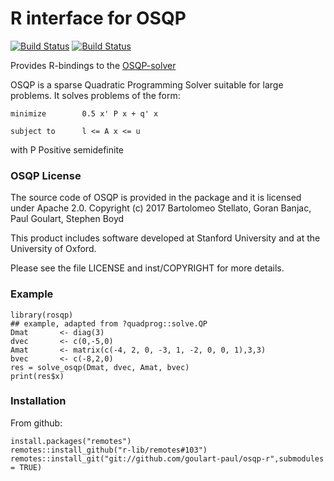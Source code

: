 # R interface for OSQP

[![Build Status](https://travis-ci.org/goulart-paul/osqp-r)](https://travis-ci.org/goulart-paul/osqp-r.svg?branch=master)
[![Build Status](https://ci.appveyor.com/project/goulart-paul/osqp-r/)](https://ci.appveyor.com/project/goulart-paul/osqp-r/branch/master?svg=true)
  
Provides R-bindings to the [OSQP-solver](http://osqp.readthedocs.io/)

OSQP is a sparse Quadratic Programming Solver suitable for large problems.
It solves problems of the form:
```
minimize        0.5 x' P x + q' x

subject to      l <= A x <= u
```

with P Positive semidefinite

### OSQP License
The source code of OSQP is provided in the package and it is licensed under Apache 2.0.
Copyright (c) 2017 Bartolomeo Stellato, Goran Banjac, Paul Goulart, Stephen Boyd

This product includes software developed at Stanford University and at the University of Oxford.

Please see the file LICENSE and inst/COPYRIGHT for more details.

### Example
```{r}
library(rosqp)
## example, adapted from ?quadprog::solve.QP
Dmat       <- diag(3)
dvec       <- c(0,-5,0)
Amat       <- matrix(c(-4, 2, 0, -3, 1, -2, 0, 0, 1),3,3)
bvec       <- c(-8,2,0)
res = solve_osqp(Dmat, dvec, Amat, bvec)
print(res$x)
```

### Installation

From github:
```{r}
install.packages("remotes")
remotes::install_github("r-lib/remotes#103")
remotes::install_git("git://github.com/goulart-paul/osqp-r",submodules = TRUE)
```
